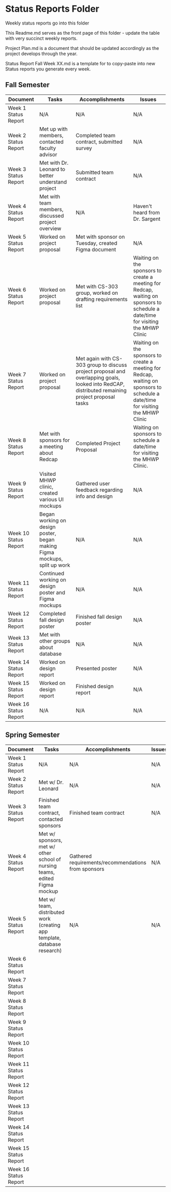 # Status Reports Folder
Weekly status reports go into this folder

This Readme.md serves as the front page of this folder - update the table with very succinct weekly reports.

Project Plan.md is a document that should be updated accordingly as the project develops through the year.

Status Report Fall Week XX.md is a template for to copy-paste into new Status reports you generate every week.

## Fall Semester

| Document | Tasks | Accomplishments | Issues |
|---|---|---|---|
| Week 1 Status Report |N/A | N/A |N/A |
| Week 2 Status Report |Met up with members, contacted faculty advisor| Completed team contract, submitted survey |N/A |
| Week 3 Status Report |Met with Dr. Leonard to better understand project|Submitted team contract|N/A|
| Week 4 Status Report |Met with team members, discussed project overview|N/A|Haven't heard from Dr. Sargent|
| Week 5 Status Report |Worked on project proposal |Met with sponsor on Tuesday, created Figma document |N/A |
| Week 6 Status Report |Worked on project proposal |Met with CS-303 group, worked on drafting requirements list |Waiting on the sponsors to create a meeting for Redcap, waiting on sponsors to schedule a date/time for visiting the MHWP Clinic|
| Week 7 Status Report |Worked on project proposal|Met again with CS-303 group to discuss project proposal and overlapping goals, looked into RedCAP, distributed remaining project proposal tasks |Waiting on the sponsors to create a meeting for Redcap, waiting on sponsors to schedule a date/time for visiting the MHWP Clinic |
| Week 8 Status Report |Met with sponsors for a meeting about Redcap|Completed Project Proposal|Waiting on sponsors to schedule a date/time for visiting the MHWP Clinic. |
| Week 9 Status Report |Visited MHWP clinic, created various UI mockups |Gathered user feedback regarding info and design |N/A |
| Week 10 Status Report |Began working on design poster, began making Figma mockups, split up work|N/A|N/A|
| Week 11 Status Report |Continued working on design poster and Figma mockups|N/A|N/A|
| Week 12 Status Report |Completed fall design poster|Finished fall design poster|N/A|
| Week 13 Status Report |Met with other groups about database|N/A|N/A|
| Week 14 Status Report |Worked on design report|Presented poster|N/A|
| Week 15 Status Report |Worked on design report|Finished design report|N/A|
| Week 16 Status Report |N/A|N/A|N/A|

## Spring Semester

| Document | Tasks | Accomplishments| Issues |
|---|---|---|---|
| Week 1 Status Report |N/A|N/A|N/A|
| Week 2 Status Report |Met w/ Dr. Leonard|N/A|N/A|
| Week 3 Status Report |Finished team contract, contacted sponsors|Finished team contract|N/A|
| Week 4 Status Report |Met w/ sponsors, met w/ other school of nursing teams, edited Figma mockup|Gathered requirements/recommendations from sponsors|N/A|
| Week 5 Status Report |Met w/ team, distributed work (creating app template, database research)|N/A|N/A|
| Week 6 Status Report | | | |
| Week 7 Status Report | | | |
| Week 8 Status Report | | | |
| Week 9 Status Report | | | |
| Week 10 Status Report | | | |
| Week 11 Status Report | | | |
| Week 12 Status Report | | | |
| Week 13 Status Report | | | |
| Week 14 Status Report | | | |
| Week 15 Status Report | | | |
| Week 16 Status Report | | | |
